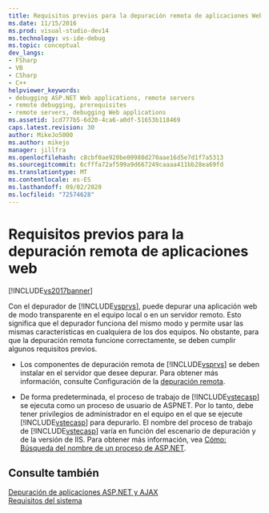 ```yaml
---
title: Requisitos previos para la depuración remota de aplicaciones Web | Microsoft Docs
ms.date: 11/15/2016
ms.prod: visual-studio-dev14
ms.technology: vs-ide-debug
ms.topic: conceptual
dev_langs:
- FSharp
- VB
- CSharp
- C++
helpviewer_keywords:
- debugging ASP.NET Web applications, remote servers
- remote debugging, prerequisites
- remote servers, debugging Web applications
ms.assetid: 1cd777b5-6d20-4ca6-a0df-51653b118469
caps.latest.revision: 30
author: MikeJo5000
ms.author: mikejo
manager: jillfra
ms.openlocfilehash: c8cbf0ae920be00980d270aae16d5e7d1f7a5313
ms.sourcegitcommit: 6cfffa72af599a9d667249caaaa411bb28ea69fd
ms.translationtype: MT
ms.contentlocale: es-ES
ms.lasthandoff: 09/02/2020
ms.locfileid: "72574628"
---
```

# <a name="prerequisites-for-remote-debugging-web-applications"></a>Requisitos previos para la depuración remota de aplicaciones web
[!INCLUDE[vs2017banner](../includes/vs2017banner.md)]

Con el depurador de [!INCLUDE[vsprvs](../includes/vsprvs-md.md)], puede depurar una aplicación web de modo transparente en el equipo local o en un servidor remoto. Esto significa que el depurador funciona del mismo modo y permite usar las mismas características en cualquiera de los dos equipos. No obstante, para que la depuración remota funcione correctamente, se deben cumplir algunos requisitos previos.  
  
- Los componentes de depuración remota de [!INCLUDE[vsprvs](../includes/vsprvs-md.md)] se deben instalar en el servidor que desee depurar. Para obtener más información, consulte Configuración de la [depuración remota](https://msdn.microsoft.com/library/90f45630-0d26-4698-8c1f-63f85a12db9c).  
  
- De forma predeterminada, el proceso de trabajo de [!INCLUDE[vstecasp](../includes/vstecasp-md.md)] se ejecuta como un proceso de usuario de ASPNET. Por lo tanto, debe tener privilegios de administrador en el equipo en el que se ejecute [!INCLUDE[vstecasp](../includes/vstecasp-md.md)] para depurarlo. El nombre del proceso de trabajo de [!INCLUDE[vstecasp](../includes/vstecasp-md.md)] varía en función del escenario de depuración y de la versión de IIS. Para obtener más información, vea [Cómo: Búsqueda del nombre de un proceso de ASP.NET](../debugger/how-to-find-the-name-of-the-aspnet-process.md).  
  
## <a name="see-also"></a>Consulte también  
 [Depuración de aplicaciones ASP.NET y AJAX](../debugger/debugging-aspnet-and-ajax-applications.md)   
 [Requisitos del sistema](../debugger/aspnet-debugging-system-requirements.md)
